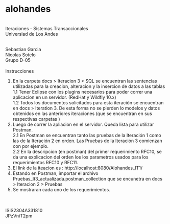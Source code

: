 # alohandes
<br/>
Iteraciones - Sistemas Transaccionales<br/>
Universiad de Los Andes<br/><br/>

Sebastian Garcia <br/>
Nicolas Sotelo <br/>
Grupo D-05<br/>
<br/>
Instrucciones<br/>
1. En la carpeta docs > Iteracion 3 > SQL se encuentran las sentencias utilizadas para la creacion, alteracion y la insercion de datos a las tablas<br/>
1.1 Tener Eclipse con los plugins necesarios para poder correr una aplicacion en un servidor. (RedHat y Wildfly 10.x)<br/>
1.2 Todos los documentos solicitados para esta iteración se encuentran en docs > Iteration 3. De esta forma no se pierden lo modelos y datos obtenidos en las anteriores iteraciones (que se encuentran en sus respectivas carpetas )<br/>
2. Luego de correr la apliacion en el servidor. Queda lista para utilizar Postman.<br/>
2.1 En Postman se encuentran tanto las pruebas de la Iteración 1 como las de la Iteración 2 en orden. Las Pruebas de la Iteración 3 comienzan con <RFC10> por ejemplo.<br/>
2.2 En la descripcion (en postman) del primer requerimiento RFC10, se da una explicacion del orden los los parametros usados para los requerimientos RFC10 y RFC11.
3. El link de la iteacion es : http://localhost:8080/Alohandes_IT1/<br/>
4. Estando en Postman, importar el archivo Pruebas_It3_actualizada.postman_collection que se encunetra en docs > Iteracion 2 > Pruebas<br/>
5. Se mostraran cada uno de los requerimientos.<br/>
<br/>




<br />
ISIS2304A331810<br/>
JPzVniT2pm<br/>

